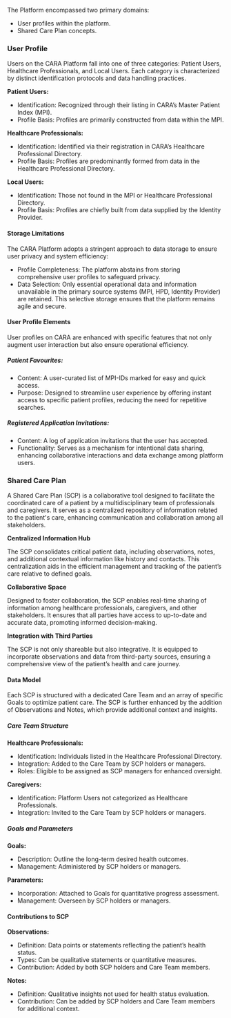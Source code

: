 The Platform encompassed two primary domains:

- User profiles within the platform.
- Shared Care Plan concepts.

### User Profile

Users on the CARA Platform fall into one of three categories: Patient Users, Healthcare Professionals, and Local Users.
Each category is characterized by distinct identification protocols and data handling practices.

**Patient Users:**
- Identification: Recognized through their listing in CARA’s Master Patient Index (MPI).
- Profile Basis: Profiles are primarily constructed from data within the MPI.

**Healthcare Professionals:**
- Identification: Identified via their registration in CARA’s Healthcare Professional Directory.
- Profile Basis: Profiles are predominantly formed from data in the Healthcare Professional Directory.

**Local Users:**
- Identification: Those not found in the MPI or Healthcare Professional Directory.
- Profile Basis: Profiles are chiefly built from data supplied by the Identity Provider.

#### Storage Limitations

The CARA Platform adopts a stringent approach to data storage to ensure user privacy and system efficiency:

- Profile Completeness: The platform abstains from storing comprehensive user profiles to safeguard privacy.
- Data Selection: Only essential operational data and information unavailable in the primary source systems (MPI, HPD, Identity Provider) are retained. This selective storage ensures that the platform remains agile and secure.

#### User Profile Elements

User profiles on CARA are enhanced with specific features that not only augment user interaction but also ensure operational efficiency.

##### Patient Favourites:

- Content: A user-curated list of MPI-IDs marked for easy and quick access.
- Purpose: Designed to streamline user experience by offering instant access to specific patient profiles, reducing the need for repetitive searches.

##### Registered Application Invitations:

- Content: A log of application invitations that the user has accepted.
- Functionality: Serves as a mechanism for intentional data sharing, enhancing collaborative interactions and data exchange among platform users.

### Shared Care Plan

A Shared Care Plan (SCP) is a collaborative tool designed to facilitate the coordinated care of a patient by a multidisciplinary team of professionals and caregivers.
It serves as a centralized repository of information related to the patient's care, enhancing communication and collaboration among all stakeholders.

**Centralized Information Hub**

The SCP consolidates critical patient data, including observations, notes, and additional contextual information like history and contacts.
This centralization aids in the efficient management and tracking of the patient’s care relative to defined goals.

**Collaborative Space**

Designed to foster collaboration, the SCP enables real-time sharing of information among healthcare professionals, caregivers, and other stakeholders.
It ensures that all parties have access to up-to-date and accurate data, promoting informed decision-making.

**Integration with Third Parties**

The SCP is not only shareable but also integrative.
It is equipped to incorporate observations and data from third-party sources, ensuring a comprehensive view of the patient’s health and care journey.

#### Data Model

Each SCP is structured with a dedicated Care Team and an array of specific Goals to optimize patient care.
The SCP is further enhanced by the addition of Observations and Notes, which provide additional context and insights.

##### Care Team Structure

**Healthcare Professionals:**
- Identification: Individuals listed in the Healthcare Professional Directory.
- Integration: Added to the Care Team by SCP holders or managers.
- Roles: Eligible to be assigned as SCP managers for enhanced oversight.

**Caregivers:**
- Identification: Platform Users not categorized as Healthcare Professionals.
- Integration: Invited to the Care Team by SCP holders or managers.

##### Goals and Parameters

**Goals:**
- Description: Outline the long-term desired health outcomes.
- Management: Administered by SCP holders or managers.

**Parameters:**
- Incorporation: Attached to Goals for quantitative progress assessment.
- Management: Overseen by SCP holders or managers.

#### Contributions to SCP

**Observations:**
- Definition: Data points or statements reflecting the patient’s health status.
- Types: Can be qualitative statements or quantitative measures.
- Contribution: Added by both SCP holders and Care Team members.

**Notes:**
- Definition: Qualitative insights not used for health status evaluation.
- Contribution: Can be added by SCP holders and Care Team members for additional context.
